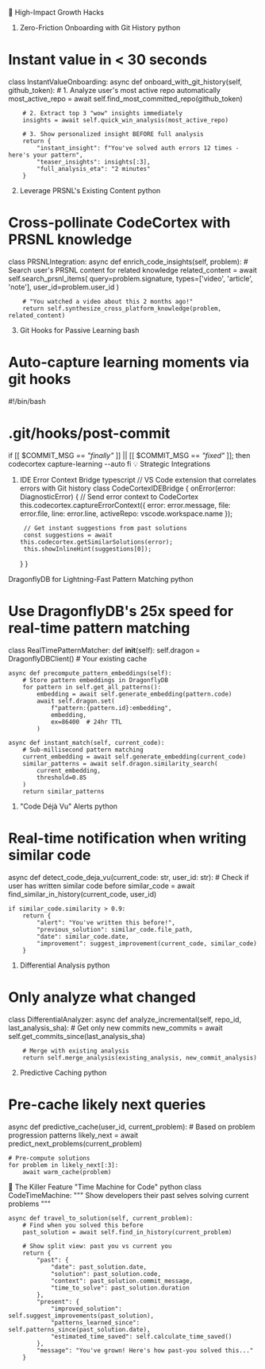 🚀 High-Impact Growth Hacks
1. Zero-Friction Onboarding with Git History
python
# Instant value in < 30 seconds
class InstantValueOnboarding:
    async def onboard_with_git_history(self, github_token):
        # 1. Analyze user's most active repo automatically
        most_active_repo = await self.find_most_committed_repo(github_token)
        
        # 2. Extract top 3 "wow" insights immediately
        insights = await self.quick_win_analysis(most_active_repo)
        
        # 3. Show personalized insight BEFORE full analysis
        return {
            "instant_insight": f"You've solved auth errors 12 times - here's your pattern",
            "teaser_insights": insights[:3],
            "full_analysis_eta": "2 minutes"
        }
2. Leverage PRSNL's Existing Content
python
# Cross-pollinate CodeCortex with PRSNL knowledge
class PRSNLIntegration:
    async def enrich_code_insights(self, problem):
        # Search user's PRSNL content for related knowledge
        related_content = await self.search_prsnl_items(
            query=problem.signature,
            types=['video', 'article', 'note'],
            user_id=problem.user_id
        )
        
        # "You watched a video about this 2 months ago!"
        return self.synthesize_cross_platform_knowledge(problem, related_content)
3. Git Hooks for Passive Learning
bash
# Auto-capture learning moments via git hooks
#!/bin/bash
# .git/hooks/post-commit
if [[ $COMMIT_MSG == *"finally"* ]] || [[ $COMMIT_MSG == *"fixed"* ]]; then
    codecortex capture-learning --auto
fi
💡 Strategic Integrations
1. IDE Error Context Bridge
typescript
// VS Code extension that correlates errors with Git history
class CodeCortexIDEBridge {
    onError(error: DiagnosticError) {
        // Send error context to CodeCortex
        this.codecortex.captureErrorContext({
            error: error.message,
            file: error.file,
            line: error.line,
            activeRepo: vscode.workspace.name
        });
        
        // Get instant suggestions from past solutions
        const suggestions = await this.codecortex.getSimilarSolutions(error);
        this.showInlineHint(suggestions[0]);
    }
}

DragonflyDB for Lightning-Fast Pattern Matching
python
# Use DragonflyDB's 25x speed for real-time pattern matching
class RealTimePatternMatcher:
    def __init__(self):
        self.dragon = DragonflyDBClient()  # Your existing cache
        
    async def precompute_pattern_embeddings(self):
        # Store pattern embeddings in DragonflyDB
        for pattern in self.get_all_patterns():
            embedding = await self.generate_embedding(pattern.code)
            await self.dragon.set(
                f"pattern:{pattern.id}:embedding",
                embedding,
                ex=86400  # 24hr TTL
            )
    
    async def instant_match(self, current_code):
        # Sub-millisecond pattern matching
        current_embedding = await self.generate_embedding(current_code)
        similar_patterns = await self.dragon.similarity_search(
            current_embedding,
            threshold=0.85
        )
        return similar_patterns

1. "Code Déjà Vu" Alerts
python
# Real-time notification when writing similar code
async def detect_code_deja_vu(current_code: str, user_id: str):
    # Check if user has written similar code before
    similar_code = await find_similar_in_history(current_code, user_id)
    
    if similar_code.similarity > 0.9:
        return {
            "alert": "You've written this before!",
            "previous_solution": similar_code.file_path,
            "date": similar_code.date,
            "improvement": suggest_improvement(current_code, similar_code)
        }

1. Differential Analysis
python
# Only analyze what changed
class DifferentialAnalyzer:
    async def analyze_incremental(self, repo_id, last_analysis_sha):
        # Get only new commits
        new_commits = await self.get_commits_since(last_analysis_sha)
        
        # Merge with existing analysis
        return self.merge_analysis(existing_analysis, new_commit_analysis)
2. Predictive Caching
python
# Pre-cache likely next queries
async def predictive_cache(user_id, current_problem):
    # Based on problem progression patterns
    likely_next = await predict_next_problems(current_problem)
    
    # Pre-compute solutions
    for problem in likely_next[:3]:
        await warm_cache(problem)
🎯 The Killer Feature
"Time Machine for Code"
python
class CodeTimeMachine:
    """
    Show developers their past selves solving current problems
    """
    
    async def travel_to_solution(self, current_problem):
        # Find when you solved this before
        past_solution = await self.find_in_history(current_problem)
        
        # Show split view: past you vs current you
        return {
            "past": {
                "date": past_solution.date,
                "solution": past_solution.code,
                "context": past_solution.commit_message,
                "time_to_solve": past_solution.duration
            },
            "present": {
                "improved_solution": self.suggest_improvements(past_solution),
                "patterns_learned_since": self.patterns_since(past_solution.date),
                "estimated_time_saved": self.calculate_time_saved()
            },
            "message": "You've grown! Here's how past-you solved this..."
        }

